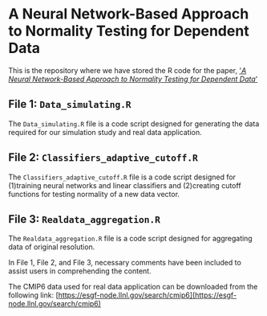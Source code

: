 # A Neural Network-Based Approach to Normality Testing for Dependent Data

This is the repository where we have stored the R code for the paper, ['_A Neural Network-Based Approach to Normality Testing for Dependent Data_'](https://arxiv.org/abs/2310.10422)

## File 1: `Data_simulating.R`
The `Data_simulating.R` file is a code script designed for generating the data required for our simulation study and real data application. 

## File 2: `Classifiers_adaptive_cutoff.R`
The `Classifiers_adaptive_cutoff.R` file is a code script designed for (1)training neural networks and linear classifiers and (2)creating cutoff functions for testing normality of a new data vector.  

## File 3: `Realdata_aggregation.R`
The `Realdata_aggregation.R` file is a code script designed for aggregating data of original resolution.


In File 1, File 2, and File 3, necessary comments have been included to assist users in comprehending the content. 

The CMIP6 data used for real data application can be downloaded from the following link: [https://esgf-node.llnl.gov/search/cmip6](https://esgf-node.llnl.gov/search/cmip6)


